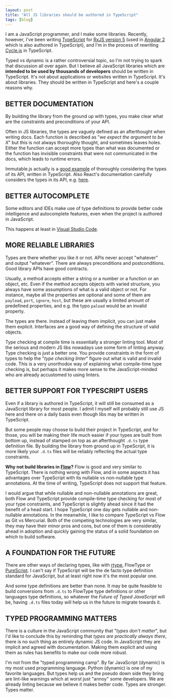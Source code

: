 ```yaml
---
layout: post
title: "All JS libraries should be authored in TypeScript"
tags: [blog]
---
```


I am a JavaScript programmer, and I make some libraries. Recently, however, I've been writing [TypeScript](http://www.typescriptlang.org/) for [RxJS version 5](https://github.com/ReactiveX/RxJS) (used in [Angular 2](https://angular.io/) which is also authored in TypeScript), and I'm in the process of rewriting [Cycle.js](http://cycle.js.org) in TypeScript.

Typed vs dynamic is a rather controversial topic, so I'm not trying to spark that discussion all over again. But I believe all JavaScript libraries which are **intended to be used by thousands of developers** should be written in TypeScript. It's not about applications or websites written in TypeScript. It's about libraries. They should be written in TypeScript and here's a couple reasons why.

<h2 id="better-documentation" class="hr"><span class="hr">BETTER DOCUMENTATION</span></h2>

By building the library from the ground up with types, you make clear what are the constraints and preconditions of your API.

Often in JS libraries, the types are vaguely defined as an afterthought when writing docs. Each function is described as "*we expect the argument to be X*" but this is not always thoroughly thought, and sometimes leaves holes. Either the function can accept more types than what was documented or the function has invisible constraints that were not communicated in the docs, which leads to runtime errors.

Immutable.js actually is a [good example](http://facebook.github.io/immutable-js/docs/#/List) of thoroughly considering the types of its API, written in TypeScript. Also React's documentation carefully considers the types in its API, e.g. [here](http://facebook.github.io/react/docs/glossary.html#nodes-and-elements).

<h2 id="better-autocomplete" class="hr"><span class="hr">BETTER AUTOCOMPLETE</span></h2>

Some editors and IDEs make use of type definitions to provide better code intelligence and autocomplete features, even when the project is authored in JavaScript.

This happens at least in [Visual Studio Code](https://code.visualstudio.com/Docs/languages/javascript#_rich-editing-support).

<h2 id="more-reliable-libraries" class="hr"><span class="hr">MORE RELIABLE LIBRARIES</span></h2>

Types are there whether you like it or not. APIs never accept "whatever" and output "whatever". There are always preconditions and postconditions. Good library APIs have good contracts.

Usually, a method accepts either a string or a number or a function or an object, etc.
Even if the method accepts objects with varied structure, you always have some assumptions of what is a valid object or not. For instance, maybe all the properties are optional and some of them are `payload`, `port`, `ignore`, `host`, but these are usually a limited amount of predefined properties, and e.g. the typo `paload` would be an invalid property.

The types are there. Instead of leaving them implicit, you can just make them explicit. Interfaces are a good way of defining the structure of valid objects.

Type checking at compile time is essentially a stronger linting tool. Most of the serious and modern JS libs nowadays use some form of linting anyway. Type checking is just a better one. You provide constraints in the form of types to help the "*type checking linter*" figure out what is valid and invalid code. This is a very unorthodox way of explaining what compile-time type checking is, but perhaps it makes more sense to the JavaScript-minded who are already accustomed to using linters.

<h2 id="better-support-for-typescript-users" class="hr"><span class="hr">BETTER SUPPORT FOR TYPESCRIPT USERS</span></h2>

Even if a library is authored in TypeScript, it will still be consumed as a JavaScript library for most people. I admit I myself will probably still use JS here and there on a daily basis even though libs may be written in TypeScript.

But some people may choose to build their project in TypeScript, and for those, you will be making their life much easier if your types are built from bottom up, instead of stamped on top as an afterthought `.d.ts` type definition file. By building the library from ground up in TypeScript, it is more likely your `.d.ts` files will be reliably reflecting the actual type constraints.

**Why not build libraries in [Flow](http://flowtype.org/)?** Flow is good and very similar to TypeScript. There is nothing wrong with Flow, and in some aspects it has advantages over TypeScript with its nullable vs non-nullable type annotations. At the time of writing, TypeScript does not support that feature.

I would argue that while nullable and non-nullable annotations are great, both Flow and TypeScript provide compile-time type checking for most of your type constraints, and TypeScript is slightly ahead since it had the benefit of a head start. I hope TypeScript one day gets nullable and non-nullable annotations. In the meanwhile, I like to compare TypeScript vs Flow as Git vs Mercurial. Both of the competing technologies are very similar, they may have their minor pros and cons, but one of them is considerably ahead in adoption and quickly gaining the status of a solid foundation on which to build software.

<h2 id="a-foundation-for-the-future" class="hr"><span class="hr">A FOUNDATION FOR THE FUTURE</span></h2>

There are other ways of declaring types, like with [rtype](https://github.com/ericelliott/rtype), FlowType or [PureScript](http://www.purescript.org/). I can't say if TypeScript will be the de facto type definition standard for JavaScript, but at least right now it's the most popular one.

And some type definitions are better than none. It may be quite feasible to build conversions from `.d.ts` to FlowType type definitions or other languages type definitions, so whatever the *Future of Typed JavaScript* will be, having `.d.ts` files today will help us in the future to migrate towards it.

<h2 id="typed-programming-matters" class="hr"><span class="hr">TYPED PROGRAMMING MATTERS</span></h2>

There is a culture in the JavaScript community that "*types don't matter*", but I'd like to conclude this by reminding that *types are practically always there*, there is no such thing as entirely dynamic JS code. In JavaScript they are implicit and agreed with documentation. Making them explicit and using them as rules has benefits to make our code more robust.

I'm not from the "typed programming camp". By far JavaScript (dynamic) is my most used programming language. Python (dynamic) is one of my favorite languages. But types help us and the pseudo down side they bring are lint-like warnings which at worst just "annoy" some developers. We are already linting because we believe it makes better code. Types are stronger. Types matter.
